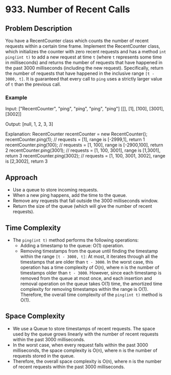 # 933. Number of Recent Calls

## Problem Description
You have a RecentCounter class which counts the number of recent requests within a certain time frame. Implement the RecentCounter class, which initializes the counter with zero recent requests and has a method `int ping(int t)` to add a new request at time `t` (where `t` represents some time in milliseconds) and returns the number of requests that have happened in the past 3000 milliseconds (including the new request). Specifically, return the number of requests that have happened in the inclusive range `[t - 3000, t]`. It is guaranteed that every call to `ping` uses a strictly larger value of `t` than the previous call.

### Example
Input:
["RecentCounter", "ping", "ping", "ping", "ping"]
[[], [1], [100], [3001], [3002]]

Output:
[null, 1, 2, 3, 3]

Explanation:
RecentCounter recentCounter = new RecentCounter();
recentCounter.ping(1); // requests = [1], range is [-2999,1], return 1
recentCounter.ping(100); // requests = [1, 100], range is [-2900,100], return 2
recentCounter.ping(3001); // requests = [1, 100, 3001], range is [1,3001], return 3
recentCounter.ping(3002); // requests = [1, 100, 3001, 3002], range is [2,3002], return 3

## Approach
- Use a queue to store incoming requests.
- When a new ping happens, add the time to the queue.
- Remove any requests that fall outside the 3000 milliseconds window.
- Return the size of the queue (which will give the number of recent requests).

## Time Complexity
- The `ping(int t)` method performs the following operations:
  - Adding a timestamp to the queue: O(1) operation.
  - Removing timestamps from the queue until finding the timestamp within the range `[t - 3000, t]`: At most, it iterates through all the timestamps that are older than `t - 3000`. In the worst case, this operation has a time complexity of O(n), where n is the number of timestamps older than `t - 3000`. However, since each timestamp is removed from the queue at most once, and each insertion and removal operation on the queue takes O(1) time, the amortized time complexity for removing timestamps within the range is O(1). Therefore, the overall time complexity of the `ping(int t)` method is O(1).

## Space Complexity
- We use a Queue to store timestamps of recent requests. The space used by the queue grows linearly with the number of recent requests within the past 3000 milliseconds.
- In the worst case, when every request falls within the past 3000 milliseconds, the space complexity is O(n), where n is the number of requests stored in the queue.
- Therefore, the overall space complexity is O(n), where n is the number of recent requests within the past 3000 milliseconds.
